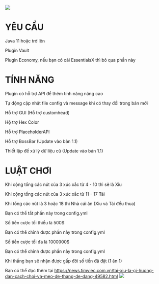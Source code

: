 ![](https://i.imgur.com/o9Mucfz.png)
# YÊU CẦU
Java 11 hoặc trở lên

Plugin Vault

Plugin Economy, nếu bạn có cài EssentialsX thì bỏ qua phần này
# TÍNH NĂNG
Plugin có hỗ trợ API để thêm tính năng nâng cao

Tự động cập nhật file config và message khi có thay đổi trong bản mới

Hỗ trợ GUI (Hỗ trợ customhead)

Hộ trợ Hex Color

Hỗ trợ PlaceholderAPI

Hỗ trợ BossBar (Update vào bản 1.1)

Thiết lập để xử lý dữ liệu cũ (Update vào bản 1.1)
# LUẬT CHƠI
Khi cộng tổng các nút của 3 xúc xắc từ 4 - 10 thì sẽ là Xỉu

Khi cộng tổng các nút của 3 xúc xắc từ 11 - 17 Tài

Khi tổng các nút là 3 hoặc 18 thì Nhà cái ăn (Xỉu và Tài đều thua)

Bạn có thể tắt phần này trong config.yml

Số tiền cược tối thiểu là 500$

Bạn có thể chỉnh được phần này trong config.yml

Số tiền cược tối đa là 1000000$

Bạn có thể chỉnh được phần này trong config.yml

Khi thắng bạn sẽ nhận được gấp đôi số tiền đã đặt (1 ăn 1)

Bạn có thể đọc thêm tại https://news.timviec.com.vn/tai-xiu-la-gi-huong-dan-cach-choi-va-meo-de-thang-de-dang-49582.html
![](https://i.imgur.com/fZ5pd4a.png)
